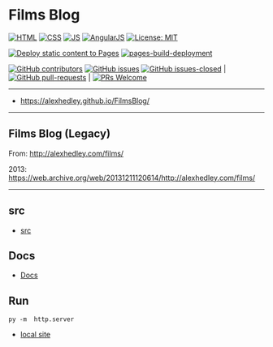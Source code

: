 # Films Blog

[![HTML](https://img.shields.io/badge/HTML-E34F26?style=for-the-badge&logo=html5&logoColor=white)](https://developer.mozilla.org/en-US/docs/Learn/Getting_started_with_the_web/HTML_basics) [![CSS](https://img.shields.io/badge/CSS-1572B6?style=for-the-badge&logo=css3&logoColor=white)](https://developer.mozilla.org/en-US/docs/Web/CSS) [![JS](https://img.shields.io/badge/JavaScript-323330?style=for-the-badge&logo=javascript&logoColor=F7DF1E)](https://developer.mozilla.org/en-US/docs/Web/JavaScript) [![AngularJS](https://img.shields.io/badge/AngularJS-E23237?style=for-the-badge&logo=angularjs&logoColor=white)](https://angularjs.org/)
[![License: MIT](https://img.shields.io/badge/License-MIT-lightgrey.svg?style=for-the-badge)](https://opensource.org/licenses/MIT)

[![Deploy static content to Pages](https://github.com/AlexHedley/FilmsBlog/actions/workflows/static.yml/badge.svg)](https://github.com/AlexHedley/FilmsBlog/actions/workflows/static.yml)
[![pages-build-deployment](https://github.com/AlexHedley/FilmsBlog/actions/workflows/pages/pages-build-deployment/badge.svg)](https://github.com/AlexHedley/FilmsBlog/actions/workflows/pages/pages-build-deployment)

[![GitHub contributors](https://img.shields.io/github/contributors/AlexHedley/FilmsBlog.svg)](https://GitHub.com/AlexHedley/FilmsBlog/graphs/contributors/)
[![GitHub issues](https://img.shields.io/github/issues/AlexHedley/FilmsBlog.svg)](https://GitHub.com/AlexHedley/FilmsBlog/issues/)
[![GitHub issues-closed](https://img.shields.io/github/issues-closed/AlexHedley/FilmsBlog.svg)](https://GitHub.com/AlexHedley/FilmsBlog/issues?q=is%3Aissue+is%3Aclosed) | [![GitHub pull-requests](https://img.shields.io/github/issues-pr/AlexHedley/FilmsBlog.svg)](https://GitHub.com/AlexHedley/FilmsBlog/pull/) | [![PRs Welcome](https://img.shields.io/badge/PRs-welcome-brightgreen.svg?style=flat-square)](http://makeapullrequest.com)

---

- https://alexhedley.github.io/FilmsBlog/

---

## Films Blog (Legacy)

From: http://alexhedley.com/films/

2013: https://web.archive.org/web/20131211120614/http://alexhedley.com/films/

---

## src

- [src](src/)

## Docs

- [Docs](docs/README.md)

## Run

`py -m  http.server`

- [local site](http://localhost:8000/)
